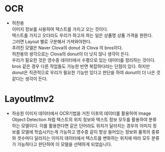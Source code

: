 # OCR

- 허찬용    
이미지 정보를 사용하여 텍스트를 가지고 오는 것이다.     
텍스트를 가지고 오더라도 우리가 하고자 하는 일은 상품명 상품 가격을 원한다.     
그러면 Layout 별로 구분해서 가져와야한다.       
추려진 모델은 Naver Clova의 donut 과 Clova 의 bros이다.     
허찬용의 생각으로는 Clova의 donut이 더 낫지 않나 생각이 든다.   
우리가 필요한 것은 영수증 데이터에서 수평으로 있는 데이터를 정리하는 것이다.     
bros 같은 경우 다른 작업들도 가능한 반면 복잡하다라는 단점이 있다. 
하지만 donut은 직관적으로 우리가 필요한 기능만 있다고 판단을 하여 donut이 더 나은 것 같다는 생각이 든다. 


# Layoutlmv2

- 하승원
이미지 데이터에서 OCR기법을 거친 이후의 데이터를 활용하여 Image Object Detection 처럼 텍스트의 위치 정보와 텍스트 정보 모두를 활용하여
분류하는 모델이다. 이를 활용한다면 같은 단어라도 위치가 달라지는 경우의 이미지 정보를 모델에 학습시키는게 가능하고
영수증 같이 항상 들어있는 정보와 품목의 종류와 갯수마다 달라지는 이미지 데이터에서 텍스트를 변화하는
위치에 따라 모두 분류가 가능하다고 판단하여 이 모델을 선택하게 되었습니다.
